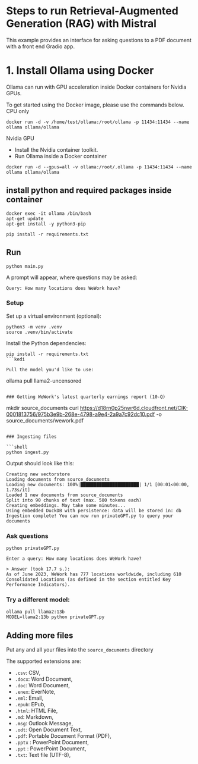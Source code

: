 # Steps to run Retrieval-Augmented Generation (RAG) with Mistral 
This example provides an interface for asking questions to a PDF document with a front end Gradio app.

# 1. Install Ollama using Docker

Ollama can run with GPU acceleration inside Docker containers for Nvidia GPUs.

To get started using the Docker image, please use the commands below.
CPU only

``` 
docker run -d -v /home/test/ollama:/root/ollama -p 11434:11434 --name ollama ollama/ollama
```
Nvidia GPU

- Install the Nvidia container toolkit.
- Run Ollama inside a Docker container

```
docker run -d --gpus=all -v ollama:/root/.ollama -p 11434:11434 --name ollama ollama/ollama
```

## install python and required packages inside container
```
docker exec -it ollama /bin/bash
apt-get update
apt-get install -y python3-pip
```

```
pip install -r requirements.txt
```

## Run

```
python main.py
```

A prompt will appear, where questions may be asked:

```
Query: How many locations does WeWork have?
```


### Setup

Set up a virtual environment (optional):

```
python3 -m venv .venv
source .venv/bin/activate
```

Install the Python dependencies:

```shell
pip install -r requirements.txt
```kedi

Pull the model you'd like to use:

```
ollama pull llama2-uncensored
```

### Getting WeWork's latest quarterly earnings report (10-Q)

```
mkdir source_documents
curl https://d18rn0p25nwr6d.cloudfront.net/CIK-0001813756/975b3e9b-268e-4798-a9e4-2a9a7c92dc10.pdf -o source_documents/wework.pdf
```

### Ingesting files

```shell
python ingest.py
```

Output should look like this:

```shell
Creating new vectorstore
Loading documents from source_documents
Loading new documents: 100%|██████████████████████| 1/1 [00:01<00:00,  1.73s/it]
Loaded 1 new documents from source_documents
Split into 90 chunks of text (max. 500 tokens each)
Creating embeddings. May take some minutes...
Using embedded DuckDB with persistence: data will be stored in: db
Ingestion complete! You can now run privateGPT.py to query your documents
```

### Ask questions

```shell
python privateGPT.py

Enter a query: How many locations does WeWork have?

> Answer (took 17.7 s.):
As of June 2023, WeWork has 777 locations worldwide, including 610 Consolidated Locations (as defined in the section entitled Key Performance Indicators).
```

### Try a different model:

```
ollama pull llama2:13b
MODEL=llama2:13b python privateGPT.py
```

## Adding more files

Put any and all your files into the `source_documents` directory

The supported extensions are:

- `.csv`: CSV,
- `.docx`: Word Document,
- `.doc`: Word Document,
- `.enex`: EverNote,
- `.eml`: Email,
- `.epub`: EPub,
- `.html`: HTML File,
- `.md`: Markdown,
- `.msg`: Outlook Message,
- `.odt`: Open Document Text,
- `.pdf`: Portable Document Format (PDF),
- `.pptx` : PowerPoint Document,
- `.ppt` : PowerPoint Document,
- `.txt`: Text file (UTF-8),
